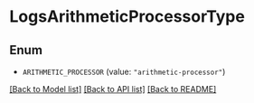 # LogsArithmeticProcessorType

## Enum


* `ARITHMETIC_PROCESSOR` (value: `"arithmetic-processor"`)


[[Back to Model list]](../README.md#documentation-for-models) [[Back to API list]](../README.md#documentation-for-api-endpoints) [[Back to README]](../README.md)


